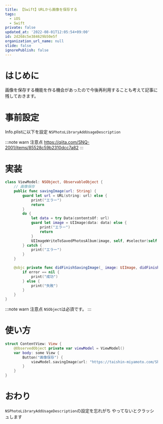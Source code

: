 ```yaml
---
title: 【Swift】URLから画像を保存する
tags:
  - iOS
  - Swift
private: false
updated_at: '2022-08-01T12:05:54+09:00'
id: 2d268c5e384629b50e5f
organization_url_name: null
slide: false
ignorePublish: false
---
```

# はじめに
画像を保存する機能を作る機会があったので今後再利用することも考えて記事に残しておきます。

# 事前設定
Info.plistに以下を設定
`NSPhotoLibraryAddUsageDescription`

:::note warn
注意点
https://qiita.com/SNQ-2001/items/85528c59b2310dcc7a82
:::

# 実装
```swift
class ViewModel: NSObject, ObservableObject {
    // 画像保存
    public func savingImage(url: String) {
        guard let url = URL(string: url) else {
            print("エラー")
            return
        }
        do {
            let data = try Data(contentsOf: url)
            guard let image = UIImage(data: data) else {
                print("エラー")
                return
            }
            UIImageWriteToSavedPhotosAlbum(image, self, #selector(self.didFinishSavingImage), nil)
        } catch {
            print("エラー")
        }
    }

    @objc private func didFinishSavingImage(_ image: UIImage, didFinishSavingWithError error: Error?, contextInfo: UnsafeRawPointer) {
        if error == nil {
            print("成功")
        } else {
            print("失敗")
        }
    }
}
```
:::note warn
注意点
`NSObject`は必須です。
:::


# 使い方
```swift
struct ContentView: View {
    @ObservedObject private var viewModel = ViewModel()
    var body: some View {
        Button("画像保存") {
            viewModel.savingImage(url: "https://taishin-miyamoto.com/ShadowBan/image/shadow_ban_icon.png")
        }
    }
}
```

# おわり
`NSPhotoLibraryAddUsageDescription`の設定を忘れがち
やってないとクラッシュします
